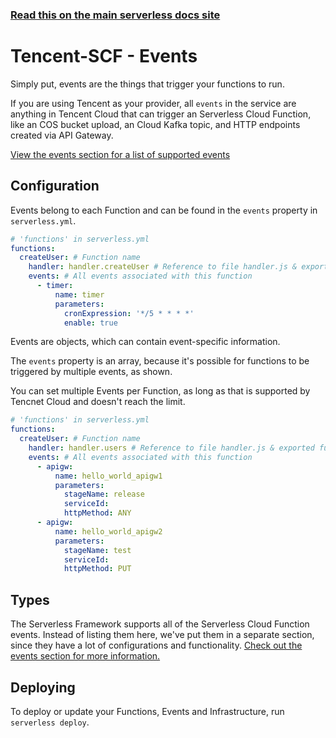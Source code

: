 <!--
title: Tencent Cloud - Serverless Cloud Function (SCF) Guide - Events | Serverless Framework
menuText: Events
menuOrder: 6
description: Configuring Tencent Cloud's Serverless Cloud Function events in the Serverless Framework
layout: Doc
-->

<!-- DOCS-SITE-LINK:START automatically generated  -->

### [Read this on the main serverless docs site](https://www.serverless.com/framework/docs/providers/tencent/guide/events/)

<!-- DOCS-SITE-LINK:END -->

# Tencent-SCF - Events

Simply put, events are the things that trigger your functions to run.

If you are using Tencent as your provider, all `events` in the service are anything in Tencent Cloud that can trigger an Serverless Cloud Function, like an COS bucket upload, an Cloud Kafka topic, and HTTP endpoints created via API Gateway.

[View the events section for a list of supported events](../events)

## Configuration

Events belong to each Function and can be found in the `events` property in `serverless.yml`.

```yml
# 'functions' in serverless.yml
functions:
  createUser: # Function name
    handler: handler.createUser # Reference to file handler.js & exported function 'createUser'
    events: # All events associated with this function
      - timer:
          name: timer
          parameters:
            cronExpression: '*/5 * * * *'
            enable: true
```

Events are objects, which can contain event-specific information.

The `events` property is an array, because it's possible for functions to be triggered by multiple events, as shown.

You can set multiple Events per Function, as long as that is supported by Tencnet Cloud and doesn't reach the limit.

```yml
# 'functions' in serverless.yml
functions:
  createUser: # Function name
    handler: handler.users # Reference to file handler.js & exported function 'users'
    events: # All events associated with this function
      - apigw:
          name: hello_world_apigw1
          parameters:
            stageName: release
            serviceId:
            httpMethod: ANY
      - apigw:
          name: hello_world_apigw2
          parameters:
            stageName: test
            serviceId:
            httpMethod: PUT
```

## Types

The Serverless Framework supports all of the Serverless Cloud Function events. Instead of listing them here, we've put them in a separate section, since they have a lot of configurations and functionality. [Check out the events section for more information.](../events)

## Deploying

To deploy or update your Functions, Events and Infrastructure, run `serverless deploy`.
